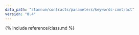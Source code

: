 ```yaml
---
data_path: "stannum/contracts/parameters/keywords-contract"
version: "0.4"
---
```


{% include reference/class.md %}
